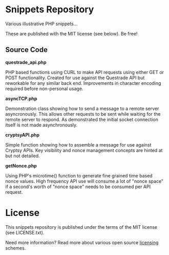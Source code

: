 Snippets Repository
===================

Various illustrative PHP snippets...

These are published with the MIT license (see below).  Be free!

Source Code
-----------

**questrade_api.php**

PHP based functions using CURL to make API requests using either GET or POST functionality. Created for use against the Questrade API but reworkable for any similar back end. Improvements in character encoding required before non-personal usage.

**asyncTCP.php**

Demonstration class showing how to send a message to a remote server asyncronously. This allows other requests to be sent while waiting for the remote server to respond.  As demonstrated the initial socket connection itself is not made asynchronously.

**cryptsyAPI.php**

Simple function showing how to assemble a message for use against Cryptsy APIs. Key visibility and nonce management concepts are hinted at but not detailed.

**getNonce.php**

Using PHP's microtime() function to generate fine grained time based nonce values. High frequency API use will consume a lot of "nonce space" if a second's worth of "nonce space" needs to be consumed per API request.

License
=======

This snippets repository is published under the terms of the MIT license (see LICENSE.txt). 

Need more information? Read more about various open source [licensing](http://choosealicense.com/licenses/) schemes.
